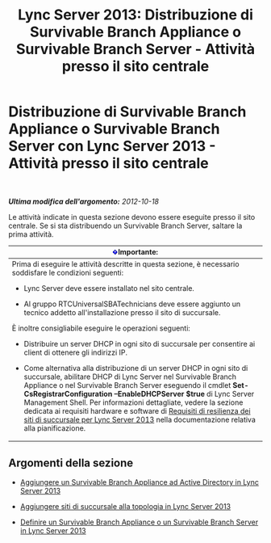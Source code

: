 ﻿---
title: 'Lync Server 2013: Distribuzione di Survivable Branch Appliance o Survivable Branch Server - Attività presso il sito centrale'
TOCTitle: Distribuzione di Survivable Branch Appliance o Survivable Branch Server - Attività presso il sito centrale
ms:assetid: 0f631a36-fc2e-41cd-8a0d-f27e84f4a89e
ms:mtpsurl: https://technet.microsoft.com/it-it/library/Gg398189(v=OCS.15)
ms:contentKeyID: 49299695
ms.date: 08/24/2015
mtps_version: v=OCS.15
ms.translationtype: HT
---

# Distribuzione di Survivable Branch Appliance o Survivable Branch Server con Lync Server 2013 - Attività presso il sito centrale

 

_**Ultima modifica dell'argomento:** 2012-10-18_

Le attività indicate in questa sezione devono essere eseguite presso il sito centrale. Se si sta distribuendo un Survivable Branch Server, saltare la prima attività.

<table>
<colgroup>
<col style="width: 100%" />
</colgroup>
<thead>
<tr class="header">
<th><img src="images/Gg412908.important(OCS.15).gif" title="important" alt="important" />Importante:</th>
</tr>
</thead>
<tbody>
<tr class="odd">
<td>Prima di eseguire le attività descritte in questa sezione, è necessario soddisfare le condizioni seguenti:<ul><li><p>Lync Server deve essere installato nel sito centrale.</p></li><li><p>Al gruppo RTCUniversalSBATechnicians deve essere aggiunto un tecnico addetto all'installazione presso il sito di succursale.</p></li></ul>
È inoltre consigliabile eseguire le operazioni seguenti:<ul><li><p>Distribuire un server DHCP in ogni sito di succursale per consentire ai client di ottenere gli indirizzi IP.</p></li><li><p>Come alternativa alla distribuzione di un server DHCP in ogni sito di succursale, abilitare DHCP di Lync Server nel Survivable Branch Appliance o nel Survivable Branch Server eseguendo il cmdlet <strong>Set-CsRegistrarConfiguration –EnableDHCPServer $true</strong> di Lync Server Management Shell. Per informazioni dettagliate, vedere la sezione dedicata ai requisiti hardware e software di <a href="lync-server-2013-branch-site-resiliency-requirements.md">Requisiti di resilienza dei siti di succursale per Lync Server 2013</a> nella documentazione relativa alla pianificazione.</p></li></ul></td>
</tr>
</tbody>
</table>


## Argomenti della sezione

  - [Aggiungere un Survivable Branch Appliance ad Active Directory in Lync Server 2013](lync-server-2013-add-a-survivable-branch-appliance-to-active-directory.md)

  - [Aggiungere siti di succursale alla topologia in Lync Server 2013](lync-server-2013-add-branch-sites-to-your-topology.md)

  - [Definire un Survivable Branch Appliance o un Survivable Branch Server in Lync Server 2013](lync-server-2013-define-a-survivable-branch-appliance-or-server.md)

